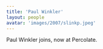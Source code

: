 ```yaml
---
title: 'Paul Winkler'
layout: people
avatar: 'images/2007/slinkp.jpeg'
---
```


Paul Winkler joins, now at Percolate.
